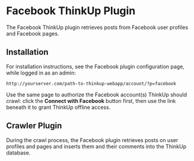 Facebook ThinkUp Plugin
=========================

The Facebook ThinkUp plugin retrieves posts from Facebook user profiles and Facebook pages.

Installation
------------

For installation instructions, see the Facebook plugin configuration page, while logged in as an admin:

    http://yourserver.com/path-to-thinkup-webapp/account/?p=facebook

Use the same page to authorize the Facebook account(s) ThinkUp should crawl: click the **Connect with Facebook** button first, then use the link beneath it to grant ThinkUp offline access.

Crawler Plugin
--------------

During the crawl process, the Facebook plugin retrieves posts on user profiles and pages and inserts them and their comments into the ThinkUp database.